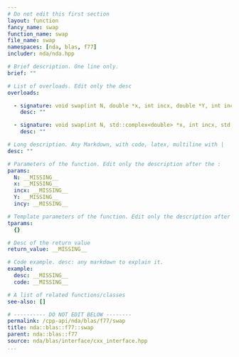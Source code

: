 ```yaml
---
# Do not edit this first section
layout: function
fancy_name: swap
function_name: swap
file_name: swap
namespaces: [nda, blas, f77]
includer: nda/nda.hpp

# Brief description. One line only.
brief: ""

# List of overloads. Edit only the desc
overloads:

  - signature: void swap(int N, double *x, int incx, double *Y, int incy)
    desc: ""

  - signature: void swap(int N, std::complex<double> *x, int incx, std::complex<double> *Y, int incy)
    desc: ""

# Long description. Any Markdown, with code, latex, multiline with |
desc: ""

# Parameters of the function. Edit only the description after the :
params:
  N: __MISSING__
  x: __MISSING__
  incx: __MISSING__
  Y: __MISSING__
  incy: __MISSING__

# Template parameters of the function. Edit only the description after the :
tparams:
  {}

# Desc of the return value
return_value: __MISSING__

# Code example. desc: any markdown to explain it.
example:
  desc: __MISSING__
  code: __MISSING__

# A list of related functions/classes
see-also: []

# ---------- DO NOT EDIT BELOW --------
permalink: /cpp-api/nda/blas/f77/swap
title: nda::blas::f77::swap
parent: nda::blas::f77
source: nda/blas/interface/cxx_interface.hpp
...
```



